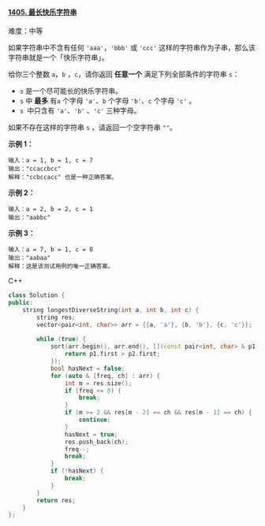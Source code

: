 #### [1405. 最长快乐字符串](https://leetcode-cn.com/problems/longest-happy-string/)

难度：中等

如果字符串中不含有任何 `'aaa'`，`'bbb'` 或 `'ccc'` 这样的字符串作为子串，那么该字符串就是一个「快乐字符串」。

给你三个整数 `a`，`b` ，`c`，请你返回 **任意一个** 满足下列全部条件的字符串 `s`：

- `s` 是一个尽可能长的快乐字符串。
- `s` 中 **最多** 有`a` 个字母 `'a'`、`b` 个字母 `'b'`、`c` 个字母 `'c'` 。
- `s `中只含有 `'a'`、`'b'` 、`'c'` 三种字母。

如果不存在这样的字符串 `s` ，请返回一个空字符串 `""`。

 

**示例 1：**

```
输入：a = 1, b = 1, c = 7
输出："ccaccbcc"
解释："ccbccacc" 也是一种正确答案。
```

**示例 2：**

```
输入：a = 2, b = 2, c = 1
输出："aabbc"
```

**示例 3：**

```
输入：a = 7, b = 1, c = 0
输出："aabaa"
解释：这是该测试用例的唯一正确答案。
```



C++

```C++
class Solution {
public:
    string longestDiverseString(int a, int b, int c) {
        string res;
        vector<pair<int, char>> arr = {{a, 'a'}, {b, 'b'}, {c, 'c'}};
        
        while (true) {
            sort(arr.begin(), arr.end(), [](const pair<int, char> & p1, const pair<int, char> & p2) {
                return p1.first > p2.first;
            });
            bool hasNext = false;
            for (auto & [freq, ch] : arr) {
                int m = res.size();
                if (freq <= 0) {
                    break;
                }
                if (m >= 2 && res[m - 2] == ch && res[m - 1] == ch) {
                    continue;
                }
                hasNext = true;
                res.push_back(ch);
                freq--;
                break;
            }
            if (!hasNext) {
                break;
            }
        }
        return res;
    }
};
```

